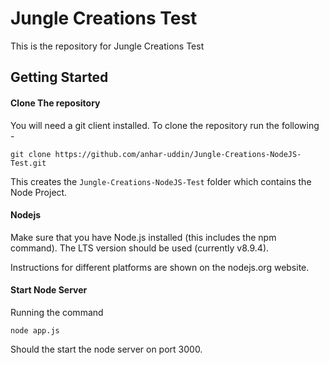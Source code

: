 # Jungle Creations Test

This is the repository for Jungle Creations Test 

## Getting Started

#### Clone The repository

You will need a git client installed. To clone the repository run the following -

```
git clone https://github.com/anhar-uddin/Jungle-Creations-NodeJS-Test.git
```

This creates the `Jungle-Creations-NodeJS-Test` folder which contains the Node Project.

#### Nodejs

Make sure that you have Node.js installed (this includes the npm command). The LTS version should be used (currently v8.9.4).

Instructions for different platforms are shown on the nodejs.org website.

#### Start Node Server

Running the command 

```
node app.js

```

Should the start the node server on port 3000.



